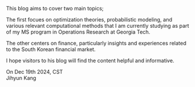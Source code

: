 This blog aims to cover two main topics;

The first focues on optimization theories, probabilistic modeling, and various relevant computational methods that I am currently studying as part of my MS program in Operations Research at Georgia Tech.

The other centers on finance, particularly insights and experiences related to the South Korean financial market.

I hope visitors to his blog will find the content helpful and informative.

On Dec 19th 2024, CST\
Jihyun Kang
